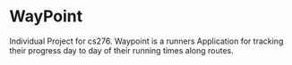 WayPoint
========

Individual Project for cs276. Waypoint is a runners Application for tracking their progress day to day of their running times along routes.